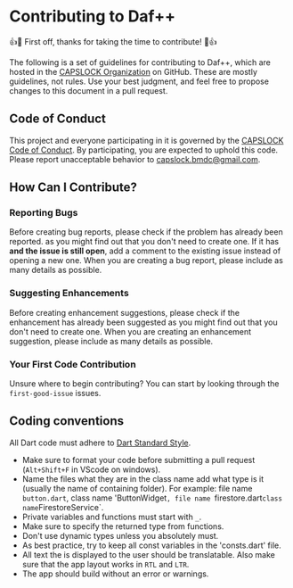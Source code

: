 # Contributing to Daf++

:+1::tada: First off, thanks for taking the time to contribute! :tada::+1:

The following is a set of guidelines for contributing to Daf++, which are hosted in the [CAPSLOCK Organization](https://github.com/capslock-bmdc) on GitHub. These are mostly guidelines, not rules. Use your best judgment, and feel free to propose changes to this document in a pull request.

## Code of Conduct
This project and everyone participating in it is governed by the [CAPSLOCK Code of Conduct](CODE_OF_CONDUCT.md). By participating, you are expected to uphold this code. Please report unacceptable behavior to [capslock.bmdc@gmail.com](mailto:capslock.bmdc@gmail.com).

## How Can I Contribute?

### Reporting Bugs

Before creating bug reports, please check if the problem has already been reported. as you might find out that you don't need to create one. If it has **and the issue is still open**, add a comment to the existing issue instead of opening a new one. When you are creating a bug report, please include as many details as possible.

### Suggesting Enhancements

Before creating enhancement suggestions, please check  if the enhancement has already been suggested as you might find out that you don't need to create one. When you are creating an enhancement suggestion, please include as many details as possible.

### Your First Code Contribution

Unsure where to begin contributing? You can start by looking through the `first-good-issue` issues.

## Coding conventions

All Dart code must adhere to [Dart Standard Style](https://dart.dev/guides/language/effective-dart/style).

* Make sure to format your code before submitting a pull request (`Alt+Shift+F` in VScode on windows).
* Name the files what they are in the class name add what type is it (usually the name of containing folder). For example: file name `button.dart`, class name 'ButtonWidget`, file name `firestore.dart` class name `FirestoreService`.
* Private variables and functions must start with `_`.
* Make sure to specify the returned type from functions.
* Don't use dynamic types unless you absolutely must.
* As best practice, try to keep all const variables in the 'consts.dart' file.
* All text the is displayed to the user should be translatable. Also make sure that the app layout works in `RTL` and `LTR`.
* The app should build without an error or warnings.

